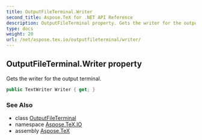 ```yaml
---
title: OutputFileTerminal.Writer
second_title: Aspose.TeX for .NET API Reference
description: OutputFileTerminal property. Gets the writer for the output terminal
type: docs
weight: 20
url: /net/aspose.tex.io/outputfileterminal/writer/
---
```

## OutputFileTerminal.Writer property

Gets the writer for the output terminal.

```csharp
public TextWriter Writer { get; }
```

### See Also

* class [OutputFileTerminal](../)
* namespace [Aspose.TeX.IO](../../outputfileterminal/)
* assembly [Aspose.TeX](../../../)


